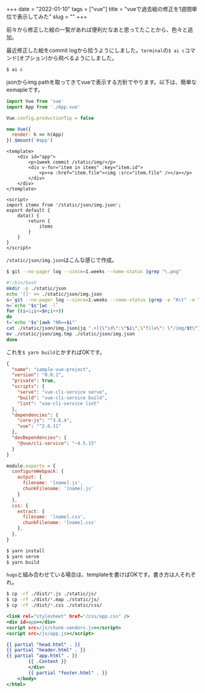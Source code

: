 +++
date = "2022-01-10"
tags = ["vue"]
title = "vueで過去絵の修正を1週間単位で表示してみた"
slug = ""
+++

前々から修正した絵の一覧があれば便利だなあと思ってたことから、色々と追加。

最近修正した絵をcommit logから拾うようにしました。`terminal`の`$ ai c`コマンド(オプション)から飛べるようにしました。

```sh
$ ai c
```

jsonからimg pathを取ってきてvueで表示する方針でやります。以下は、簡単なexmapleです。

```js:src/main.js
import Vue from 'vue'
import App from './App.vue'

Vue.config.productionTip = false

new Vue({
  render: h => h(App)
}).$mount('#app')
```

```html:App.vue
<template>
	<div id="app">
		<p>1week commit /static/img/</p>
		<div v-for="item in items" :key="item.id">
			<p><a :href="item.file"><img :src="item.file" /></a></p>
		</div>
	</div>
</template>

<script>
import items from '/static/json/img.json';
export default {
	data() {
		return {
			items
		}
	}
}
</script>
```

`/static/json/img.json`はこんな感じで作成。

```sh
$ git --no-pager log --since=1.weeks --name-status |grep "\.png"
```

```sh:test.sh
#!/bin/bash
mkdir -p ./static/json
echo '[]' >> ./static/json/img.json
s=`git --no-pager log --since=1.weeks --name-status |grep -e "A\t" -e "M\t" |grep "static/img/"|grep "\.png"|cut -d / -f 3|sort|uniq`
n=`echo "$s"|wc -l`
for ((i=1;i<=$n;i++))
do
t=`echo "$s"|awk "NR==$i"`
cat ./static/json/img.json|jq ".+[{\"id\":\"$i\",\"file\": \"/img/$t\"}]" >> ./static/json/img.tmp
mv ./static/json/img.tmp ./static/json/img.json
done
```

これを`$ yarn build`とかすればOKです。

```json:package.json
{
  "name": "sample-vue-project",
  "version": "0.0.1",
  "private": true,
  "scripts": {
    "serve": "vue-cli-service serve",
    "build": "vue-cli-service build",
    "lint": "vue-cli-service lint"
  },
  "dependencies": {
    "core-js": "^3.6.4",
    "vue": "^2.6.11"
  },
  "devDependencies": {
    "@vue/cli-service": "~4.5.15"
  }
}
```

```js:vue.config.js
module.exports = {
  configureWebpack: {
    output: {
      filename: '[name].js',
      chunkFilename: '[name].js'
    }
  },
  css: {
    extract: {
      filename: '[name].css',
      chunkFilename: '[name].css'
    },
  },
}
```

```sh
$ yarn install
$ yarn serve
$ yarn build
```

`hugo`と組み合わせている場合は、templateを書けばOKです。書き方は人それぞれ。

```sh
$ cp -rf ./dist/*.js ./static/js/
$ cp -rf ./dist/*.map ./static/js/
$ cp -rf ./dist/*.css ./static/css/
```

```html:/layouts/partials/app.html
<link rel="stylesheet" href="/css/app.css" />
<div id=app></div>
<script src=/js/chunk-vendors.js></script>
<script src=/js/app.js></script>
```

```html:/layouts/test/single.html
{{ partial "head.html" . }}
{{ partial "header.html" . }}
{{ partial "app.html" . }}
		{{ .Content }}
		</div>
		{{ partial "footer.html" . }}
	</body>
</html>
```

